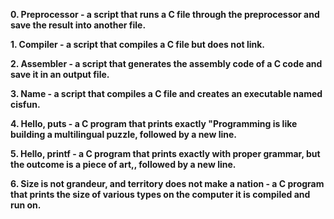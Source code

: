 **0. Preprocessor - a script that runs a C file through the preprocessor and save the result into another file.**

**1. Compiler - a script that compiles a C file but does not link.**

**2. Assembler - a script that generates the assembly code of a C code and save it in an output file.**

**3. Name - a script that compiles a C file and creates an executable named cisfun.**

**4. Hello, puts - a C program that prints exactly "Programming is like building a multilingual puzzle, followed by a new line.**

**5. Hello, printf - a C program that prints exactly with proper grammar, but the outcome is a piece of art,, followed by a new line.**

**6. Size is not grandeur, and territory does not make a nation -  a C program that prints the size of various types on the computer it is compiled and run on.**


